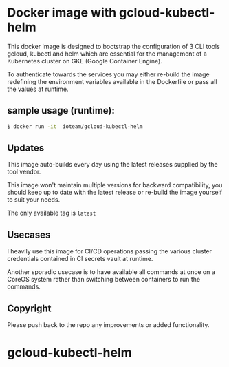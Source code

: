 
# Docker image with gcloud-kubectl-helm

This docker image is designed to bootstrap the configuration of 3 CLI tools gcloud, kubectl and helm which are essential for the management of a Kubernetes cluster on GKE (Google Container Engine).

To authenticate towards the services you may either re-build the image redefining the environment variables available in the Dockerfile or pass all the values at runtime.

## sample usage (runtime):

```bash
$ docker run -it  ioteam/gcloud-kubectl-helm
```

## Updates

This image auto-builds every day using the latest releases supplied by the tool vendor.

This image won't maintain multiple versions for backward compatibility, you should keep up to date with the latest release or re-build the image yourself to suit your needs.

The only available tag is `latest`

## Usecases

I heavily use this image for CI/CD operations passing the various cluster credentials contained in CI secrets vault at runtime.

Another sporadic usecase is to have available all commands at once on a CoreOS system rather than switching between containers to run the commands.

## Copyright

Please push back to the repo any improvements or added functionality.

# gcloud-kubectl-helm

